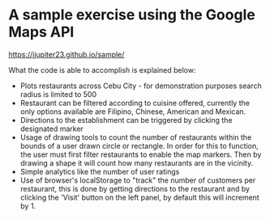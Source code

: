 # A sample exercise using the Google Maps API
https://jjupiter23.github.io/sample/

What the code is able to accomplish is explained below:

* Plots restaurants across Cebu City - for demonstration purposes search radius is limited to 500
* Restaurant can be filtered according to cuisine offered, currently the only options available are Filipino, Chinese, American and Mexican.
* Directions to the establishment can be triggered by clicking the designated marker
* Usage of drawing tools to count the number of restaurants within the bounds of a user drawn circle or rectangle. In order for this to function, the user must first filter restaurants to enable the map markers. Then by drawing a shape it will count how many restaurants are in the vicinity.
* Simple analytics like the number of user ratings
* Use of browser's localStorage to "track" the number of customers per restaurant, this is done by getting directions to the restaurant and by clicking the 'Visit' button on the left panel, by default this will increment by 1. 
